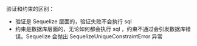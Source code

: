 验证和约束的区别： 
* 验证是 Sequelize 层面的，验证失败不会执行 sql
* 约束是数据库层面的，无论如何都会执行 sql ，约束不通过会引发数据库错误。Sequelize 会抛出 SequelizeUniqueConstraintError 异常






